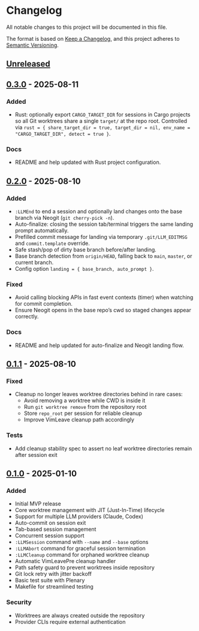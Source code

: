 # Changelog

All notable changes to this project will be documented in this file.

The format is based on [Keep a Changelog](https://keepachangelog.com/en/1.0.0/),
and this project adheres to [Semantic Versioning](https://semver.org/spec/v2.0.0.html).

## [Unreleased]

## [0.3.0] - 2025-08-11

### Added
- Rust: optionally export `CARGO_TARGET_DIR` for sessions in Cargo projects so all Git worktrees share a single `target/` at the repo root. Controlled via `rust = { share_target_dir = true, target_dir = nil, env_name = "CARGO_TARGET_DIR", detect = true }`.

### Docs
- README and help updated with Rust project configuration.

## [0.2.0] - 2025-08-10

### Added
- `:LLMEnd` to end a session and optionally land changes onto the base branch via Neogit (`git cherry-pick -n`).
- Auto-finalize: closing the session tab/terminal triggers the same landing prompt automatically.
- Prefilled commit message for landing via temporary `.git/LLM_EDITMSG` and `commit.template` override.
- Safe stash/pop of dirty base branch before/after landing.
- Base branch detection from `origin/HEAD`, falling back to `main`, `master`, or current branch.
- Config option `landing = { base_branch, auto_prompt }`.

### Fixed
- Avoid calling blocking APIs in fast event contexts (timer) when watching for commit completion.
- Ensure Neogit opens in the base repo’s cwd so staged changes appear correctly.

### Docs
- README and help updated for auto-finalize and Neogit landing flow.

## [0.1.1] - 2025-08-10

### Fixed
- Cleanup no longer leaves worktree directories behind in rare cases:
  - Avoid removing a worktree while CWD is inside it
  - Run `git worktree remove` from the repository root
  - Store `repo_root` per session for reliable cleanup
  - Improve VimLeave cleanup path accordingly

### Tests
- Add cleanup stability spec to assert no leaf worktree directories remain after session exit

## [0.1.0] - 2025-01-10

### Added
- Initial MVP release
- Core worktree management with JIT (Just-In-Time) lifecycle
- Support for multiple LLM providers (Claude, Codex)
- Auto-commit on session exit
- Tab-based session management
- Concurrent session support
- `:LLMSession` command with `--name` and `--base` options
- `:LLMAbort` command for graceful session termination
- `:LLMCleanup` command for orphaned worktree cleanup
- Automatic VimLeavePre cleanup handler
- Path safety guard to prevent worktrees inside repository
- Git lock retry with jitter backoff
- Basic test suite with Plenary
- Makefile for streamlined testing

### Security
- Worktrees are always created outside the repository
- Provider CLIs require external authentication

[Unreleased]: https://codeberg.org/cyphersnake/llm-legion.nvim/compare/v0.3.0...HEAD
[0.3.0]: https://codeberg.org/cyphersnake/llm-legion.nvim/releases/tag/v0.3.0
[0.2.0]: https://codeberg.org/cyphersnake/llm-legion.nvim/releases/tag/v0.2.0
[0.1.1]: https://codeberg.org/cyphersnake/llm-legion.nvim/releases/tag/v0.1.1
[0.1.0]: https://codeberg.org/cyphersnake/llm-legion.nvim/releases/tag/v0.1.0
